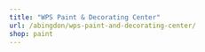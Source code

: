 ```yaml
---
title: "WPS Paint & Decorating Center"
url: /abingdon/wps-paint-and-decorating-center/
shop: paint
---
```


